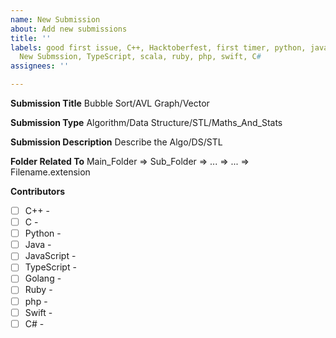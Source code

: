 ```yaml
---
name: New Submission
about: Add new submissions
title: ''
labels: good first issue, C++, Hacktoberfest, first timer, python, java, javascript,
  New Submssion, TypeScript, scala, ruby, php, swift, C#
assignees: ''

---
```


**Submission Title**
Bubble Sort/AVL Graph/Vector

**Submission Type**
Algorithm/Data Structure/STL/Maths_And_Stats

**Submission Description**
Describe the Algo/DS/STL

**Folder Related To**
Main_Folder => Sub_Folder => ... => ... => Filename.extension

**Contributors**

- [ ]  C++ -
- [ ]  C -
- [ ]  Python -
- [ ] Java - 
- [ ] JavaScript -
- [ ] TypeScript -
- [ ] Golang -
- [ ] Ruby -
- [ ] php -
- [ ] Swift -
- [ ] C# -
